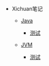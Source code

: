 - Xichuan笔记

  - [Java](/docs/java/java-interview.md)

    - [测试](/docs/java/test.md)


  - [JVM](/docs/jvm/jvm-introduction.md)

    - [测试](/docs/jvm/test.md)

